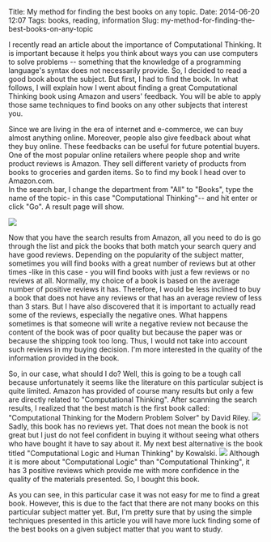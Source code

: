 Title: My method for finding the best books on any topic.
Date: 2014-06-20 12:07
Tags: books, reading, information
Slug: my-method-for-finding-the-best-books-on-any-topic

I recently read an article about the importance of Computational Thinking. It is important because it helps you think about ways you can use computers 
to solve problems -- something that the knowledge of a programming language's syntax does not necessarily provide. So, I decided to read a good book about 
the subject. But first, I had to find the book. In what follows, I will explain how <!-- PELICAN_END_SUMMARY --> I went about finding a great Computational Thinking book using Amazon and 
users' feedback. You will be able to apply those same techniques to find books on any other subjects that interest you.


Since we are living in the era of internet and e-commerce, we can buy almost anything online. Moreover, people also give feedback about what they buy online. 
These feedbacks can be useful for future potential buyers. One of the most popular online retailers where people shop and write product reviews is Amazon. 
They sell different variety of products from books to groceries and garden items. So to find my book I head over to Amazon.com.  
In the search bar, I change the department from "All" to "Books", type the name of the topic- in this case "Computational Thinking"-- and hit enter or 
click "Go". A result page will show.

<img src ="http://www.joejean.net/images/bestbook1.JPG" class="img-responsive" />

Now that you have the search results from Amazon, all you need to do is go through the list and pick the books that both match your search query and have good 
reviews. Depending on the popularity of the subject matter, sometimes you will find books with a great number of reviews but at other times -like in this case - you will find books with just a few reviews or no reviews at all.
Normally, my choice of a book is based on the average number of positive reviews it has. Therefore, I would be less inclined to buy a book that does not have 
any reviews or that has an average review of less than 3 stars. But I have also discovered that it is important to actually read some of the reviews, especially 
the negative ones. What happens sometimes is that someone will write a negative review not because the content of the book was of poor quality but because the 
paper was or because the shipping took too long. Thus, I would not take into account such reviews in my buying decision. I'm more interested in the quality of 
the information provided in the book. 

So, in our case, what should I do? Well, this is going to be a tough call because unfortunately it seems like the literature on this particular subject is quite
limited. Amazon has provided of course many results but only a few are directly related to "Computational Thinking".  After scanning the search results, 
I realized that the best match is the first book called: "Computational Thinking for the Modern Problem Solver" by David Riley. <img src ="http://www.joejean.net/images/bestbook2.JPG" class="img-responsive" /> 
Sadly, this book has no reviews yet. That does not mean the book is not great but I just do not feel confident in buying it without seeing what others who have
bought it have to say about it. My next best alternative is the book titled "Computational Logic and Human Thinking" by Kowalski. <img src ="http://www.joejean.net/images/bestbook3.JPG" class="img-responsive" /> Although it is more about 
"Computational Logic" than "Computational Thinking", it has 3 positive reviews which provide me with more confidence in the quality of the materials presented. So, I bought this book. 

As you can see, in this particular case it was not easy for me to find a great book. However, this is due to the fact that there are not many books on this 
particular subject matter yet. But, I'm pretty sure that by using the simple techniques presented in this article you will have more luck finding some of the 
best books on a given subject matter that you want to study. 



<br />
<br />
<br />
 
